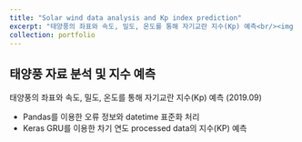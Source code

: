 ```yaml
---
title: "Solar wind data analysis and Kp index prediction"
excerpt: "태양풍의 좌표와 속도, 밀도, 온도를 통해 자기교란 지수(Kp) 예측<br/><img src='/images/500x300.png'>"
collection: portfolio
---
```


## 태양풍 자료 분석 및 지수 예측

태양풍의 좌표와 속도, 밀도, 온도를 통해 자기교란 지수(Kp) 예측 (2019.09)

- Pandas를 이용한 오류 정보와 datetime 표준화 처리
- Keras GRU를 이용한 차기 연도 processed data의 지수(KP) 예측
